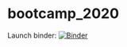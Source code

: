# bootcamp_2020

Launch binder:
[![Binder](https://mybinder.org/badge_logo.svg)](https://mybinder.org/v2/gh/wehr-lab/bootcamp_2020/master?filepath=bootcamp_2020.ipynb)